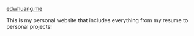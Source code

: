 [edwhuang.me](edwhuang.me)

This is my personal website that includes everything from my resume to personal projects!
